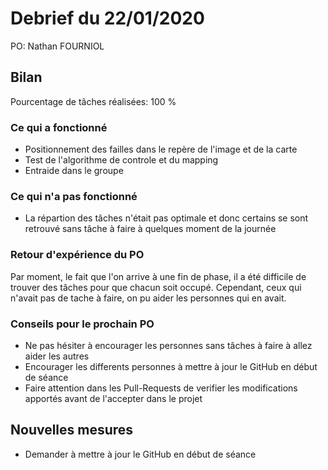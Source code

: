 # Debrief du 22/01/2020

PO: Nathan FOURNIOL

## Bilan

Pourcentage de tâches réalisées: 100 %

### Ce qui a fonctionné

* Positionnement des failles dans le repère de l'image et de la carte
* Test de l'algorithme de controle et du mapping 
* Entraide dans le groupe

### Ce qui n'a pas fonctionné

* La répartion des tâches n'était pas optimale et donc certains se sont retrouvé sans tâche à faire à quelques moment de la journée


### Retour d'expérience du PO


Par moment, le fait que l'on arrive à une fin de phase,  il a été difficile de trouver des tâches pour que chacun soit occupé.
Cependant, ceux qui n'avait pas de tache à faire, on pu aider les personnes qui en avait.


### Conseils pour le prochain PO

* Ne pas hésiter à encourager les personnes sans tâches à faire à allez aider les autres
* Encourager les differents personnes à mettre à jour le GitHub en début de séance
* Faire attention dans les Pull-Requests de verifier les modifications apportés avant de l'accepter dans le projet

## Nouvelles mesures

* Demander à mettre à jour le GitHub en début de séance